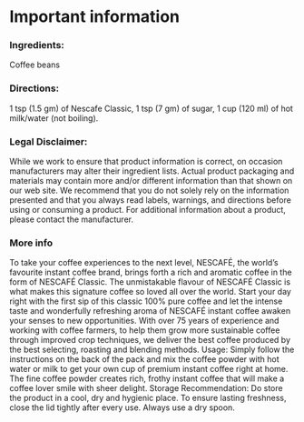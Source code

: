 # **Important information**

### **Ingredients:**

Coffee beans

### **Directions:**

1 tsp (1.5 gm) of Nescafe Classic, 1 tsp (7 gm) of sugar, 1 cup (120 ml) of hot milk/water (not boiling).

### **Legal Disclaimer:**

While we work to ensure that product information is correct, on occasion manufacturers may alter their ingredient lists. Actual product packaging and materials may contain more and/or different information than that shown on our web site. We recommend that you do not solely rely on the information presented and that you always read labels, warnings, and directions before using or consuming a product. For additional information about a product, please contact the manufacturer.

### **More info**

To take your coffee experiences to the next level, NESCAFÉ, the world’s favourite instant coffee brand, brings forth a rich and aromatic coffee in the form of NESCAFÉ Classic. The unmistakable flavour of NESCAFÉ Classic is what makes this signature coffee so loved all over the world. Start your day right with the first sip of this classic 100% pure coffee and let the intense taste and wonderfully refreshing aroma of NESCAFÉ instant coffee awaken your senses to new opportunities. With over 75 years of experience and working with coffee farmers, to help them grow more sustainable coffee through improved crop techniques, we deliver the best coffee produced by the best selecting, roasting and blending methods. Usage: Simply follow the instructions on the back of the pack and mix the coffee powder with hot water or milk to get your own cup of premium instant coffee right at home. The fine coffee powder creates rich, frothy instant coffee that will make a coffee lover smile with sheer delight. Storage Recommendation: Do store the product in a cool, dry and hygienic place. To ensure lasting freshness, close the lid tightly after every use. Always use a dry spoon.
